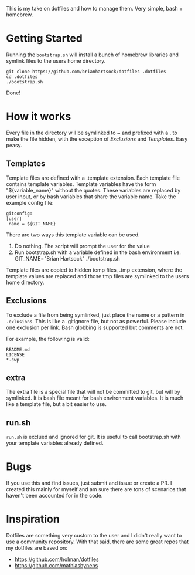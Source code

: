 This is my take on dotfiles and how to manage them. Very simple, bash + homebrew.

# Getting Started
Running the `bootstrap.sh` will install a bunch of homebrew libraries and symlink files to the users home directory.

```
git clone https://github.com/brianhartsock/dotfiles .dotfiles
cd .dotfiles
./bootstrap.sh
```
Done!

# How it works
Every file in the directory will be symlinked to ~ and prefixed with a . to make the file hidden, with the exception of *Exclusions* and *Templates*.  Easy peasy.

## Templates
Template files are defined with a .template extension. Each template file contains template variables. Template variables have the form "${variable_name}" without the quotes. These variables are replaced by user input, or by bash variables that share the variable name. Take the example config file:

```
gitconfig:
[user]
 name = ${GIT_NAME}
```

There are two ways this template variable can be used. 

1. Do nothing. The script will prompt the user for the value
2. Run bootstrap.sh with a variable defined in the bash environment
   i.e. GIT_NAME="Brian Hartsock" ./bootstrap.sh

Template files are copied to hidden temp files, .tmp extension, where the template values are replaced and those tmp files are symlinked to the users home directory.

## Exclusions
To exclude a file from being symlinked, just place the name or a pattern in `.exlusions`. This is like a .gitignore file, but not as powerful. Please include one exclusion per link. Bash globbing is supported but comments are not.

For example, the following is valid:
```
README.md
LICENSE
*.swp
```
## extra
The extra file is a special file that will not be committed to git, but will by symlinked. It is bash file meant for bash environment variables. It is much like a template file, but a bit easier to use.

## run.sh

`run.sh` is exclued and ignored for git. It is useful to call bootstrap.sh with your template variables already defined.

# Bugs
If you use this and find issues, just submit and issue or create a PR. I created this mainly for myself and am sure there are tons of scenarios that haven't been accounted for in the code.

# Inspiration
Dotfiles are something very custom to the user and I didn't really want to use a community repository. With that said, there are some great repos that my dotfiles are based on:

* https://github.com/holman/dotfiles
* https://github.com/mathiasbynens
